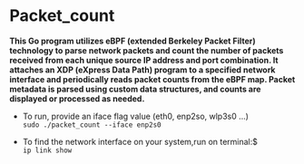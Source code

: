 # Packet_count

**This Go program utilizes eBPF (extended Berkeley Packet Filter) technology to parse network packets and count the number of packets received from each unique source IP address and port combination. It attaches an XDP (eXpress Data Path) program to a specified network interface and periodically reads packet counts from the eBPF map. Packet metadata is parsed using custom data structures, and counts are displayed or processed as needed.**

* To run, provide an iface flag value (eth0, enp2so, wlp3s0 ...)  
```sudo ./packet_count --iface enp2s0```  

* To find the network interface on your system,run on terminal:$  
```ip link show```  
